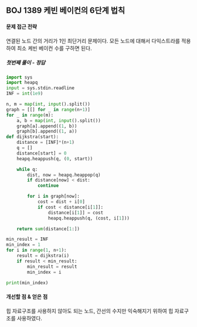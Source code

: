 ## BOJ 1389 케빈 베이컨의 6단계 법칙

#### 문제 접근 전략
연결된 노드 간의 거리가 1인 최단거리 문제이다. 모든 노드에 대해서 다익스트라를 적용하여 최소 케빈 베이컨 수를 구하면 된다.

##### 첫번째 풀이 - 정답
```python
import sys
import heapq
input = sys.stdin.readline
INF = int(1e9)

n, m = map(int, input().split())
graph = [[] for _ in range(n+1)]
for _ in range(m):
    a, b = map(int, input().split())
    graph[a].append((1, b))
    graph[b].append((1, a))
def dijkstra(start):
    distance = [INF]*(n+1)
    q = []
    distance[start] = 0
    heapq.heappush(q, (0, start))

    while q:
        dist, now = heapq.heappop(q)
        if distance[now] < dist:
            continue

        for i in graph[now]:
            cost = dist + i[0]
            if cost < distance[i[1]]:
                distance[i[1]] = cost
                heapq.heappush(q, (cost, i[1]))

    return sum(distance[1:])

min_result = INF
min_index = 1
for i in range(1, n+1):
    result = dijkstra(i)
    if result < min_result:
        min_result = result
        min_index = i

print(min_index)
```
#### 개선할 점 & 얻은 점
힙 자료구조를 사용하지 않아도 되는 노드, 간선의 수지만 익숙해지기 위하여 힙 자료구조를 사용하였다. 